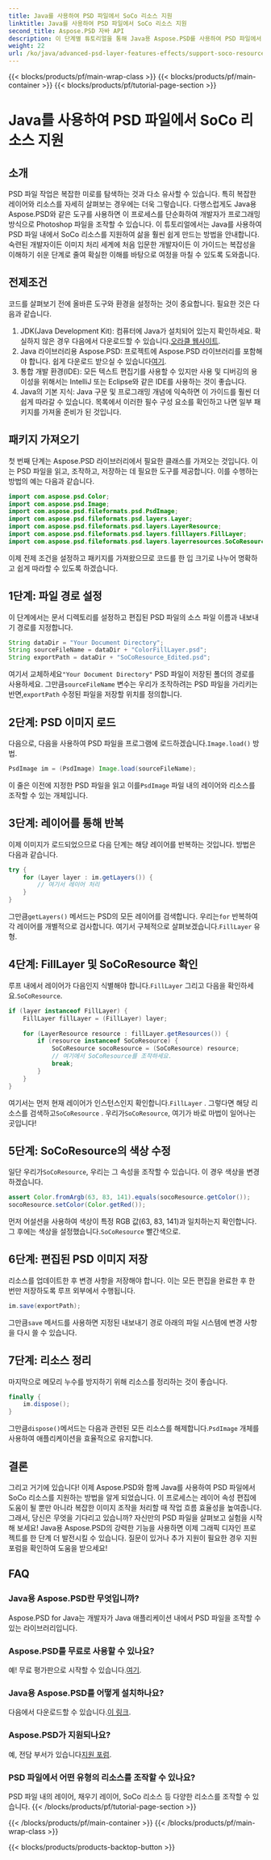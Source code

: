 ```yaml
---
title: Java를 사용하여 PSD 파일에서 SoCo 리소스 지원
linktitle: Java를 사용하여 PSD 파일에서 SoCo 리소스 지원
second_title: Aspose.PSD 자바 API
description: 이 단계별 튜토리얼을 통해 Java용 Aspose.PSD를 사용하여 PSD 파일에서 SoCo 리소스를 조작하는 방법을 알아보세요.
weight: 22
url: /ko/java/advanced-psd-layer-features-effects/support-soco-resource-psd-files/
---
```


{{< blocks/products/pf/main-wrap-class >}}
{{< blocks/products/pf/main-container >}}
{{< blocks/products/pf/tutorial-page-section >}}

# Java를 사용하여 PSD 파일에서 SoCo 리소스 지원

## 소개
PSD 파일 작업은 복잡한 미로를 탐색하는 것과 다소 유사할 수 있습니다. 특히 복잡한 레이어와 리소스를 자세히 살펴보는 경우에는 더욱 그렇습니다. 다행스럽게도 Java용 Aspose.PSD와 같은 도구를 사용하면 이 프로세스를 단순화하여 개발자가 프로그래밍 방식으로 Photoshop 파일을 조작할 수 있습니다. 이 튜토리얼에서는 Java를 사용하여 PSD 파일 내에서 SoCo 리소스를 지원하여 삶을 훨씬 쉽게 만드는 방법을 안내합니다. 
숙련된 개발자이든 이미지 처리 세계에 처음 입문한 개발자이든 이 가이드는 복잡성을 이해하기 쉬운 단계로 줄여 확실한 이해를 바탕으로 여정을 마칠 수 있도록 도와줍니다.
## 전제조건
코드를 살펴보기 전에 올바른 도구와 환경을 설정하는 것이 중요합니다. 필요한 것은 다음과 같습니다.
1.  JDK(Java Development Kit): 컴퓨터에 Java가 설치되어 있는지 확인하세요. 확실하지 않은 경우 다음에서 다운로드할 수 있습니다.[오라클 웹사이트](https://www.oracle.com/java/technologies/javase-jdk11-downloads.html).
2. Java 라이브러리용 Aspose.PSD: 프로젝트에 Aspose.PSD 라이브러리를 포함해야 합니다. 쉽게 다운로드 받으실 수 있습니다[여기](https://releases.aspose.com/psd/java/).
3. 통합 개발 환경(IDE): 모든 텍스트 편집기를 사용할 수 있지만 사용 및 디버깅의 용이성을 위해서는 IntelliJ 또는 Eclipse와 같은 IDE를 사용하는 것이 좋습니다.
4. Java의 기본 지식: Java 구문 및 프로그래밍 개념에 익숙하면 이 가이드를 훨씬 더 쉽게 따라갈 수 있습니다.
목록에서 이러한 필수 구성 요소를 확인하고 나면 일부 패키지를 가져올 준비가 된 것입니다.
## 패키지 가져오기
첫 번째 단계는 Aspose.PSD 라이브러리에서 필요한 클래스를 가져오는 것입니다. 이는 PSD 파일을 읽고, 조작하고, 저장하는 데 필요한 도구를 제공합니다. 이를 수행하는 방법의 예는 다음과 같습니다.
```java
import com.aspose.psd.Color;
import com.aspose.psd.Image;
import com.aspose.psd.fileformats.psd.PsdImage;
import com.aspose.psd.fileformats.psd.layers.Layer;
import com.aspose.psd.fileformats.psd.layers.LayerResource;
import com.aspose.psd.fileformats.psd.layers.filllayers.FillLayer;
import com.aspose.psd.fileformats.psd.layers.layerresources.SoCoResource;
```
이제 전제 조건을 설정하고 패키지를 가져왔으므로 코드를 한 입 크기로 나누어 명확하고 쉽게 따라할 수 있도록 하겠습니다.
## 1단계: 파일 경로 설정
이 단계에서는 문서 디렉토리를 설정하고 편집된 PSD 파일의 소스 파일 이름과 내보내기 경로를 지정합니다.
```java
String dataDir = "Your Document Directory";
String sourceFileName = dataDir + "ColorFillLayer.psd";
String exportPath = dataDir + "SoCoResource_Edited.psd";
```
 
 여기서 교체하세요`"Your Document Directory"` PSD 파일이 저장된 폴더의 경로를 사용하세요. 그만큼`sourceFileName` 변수는 우리가 조작하려는 PSD 파일을 가리키는 반면,`exportPath` 수정된 파일을 저장할 위치를 정의합니다.
## 2단계: PSD 이미지 로드
 다음으로, 다음을 사용하여 PSD 파일을 프로그램에 로드하겠습니다.`Image.load()` 방법.
```java
PsdImage im = (PsdImage) Image.load(sourceFileName);
```
 
 이 줄은 이전에 지정한 PSD 파일을 읽고 이를`PsdImage` 파일 내의 레이어와 리소스를 조작할 수 있는 개체입니다.
## 3단계: 레이어를 통해 반복
이제 이미지가 로드되었으므로 다음 단계는 해당 레이어를 반복하는 것입니다. 방법은 다음과 같습니다.
```java
try {
    for (Layer layer : im.getLayers()) {
        // 여기서 레이어 처리
    }
}
```
 
 그만큼`getLayers()` 메서드는 PSD의 모든 레이어를 검색합니다. 우리는`for` 반복하여 각 레이어를 개별적으로 검사합니다. 여기서 구체적으로 살펴보겠습니다.`FillLayer` 유형.
## 4단계: FillLayer 및 SoCoResource 확인
루프 내에서 레이어가 다음인지 식별해야 합니다.`FillLayer` 그리고 다음을 확인하세요.`SoCoResource`.
```java
if (layer instanceof FillLayer) {
    FillLayer fillLayer = (FillLayer) layer;
    
    for (LayerResource resource : fillLayer.getResources()) {
        if (resource instanceof SoCoResource) {
            SoCoResource socoResource = (SoCoResource) resource;
            // 여기에서 SoCoResource를 조작하세요.
            break;
        }
    }
}
```
 
 여기서는 먼저 현재 레이어가 인스턴스인지 확인합니다.`FillLayer` . 그렇다면 해당 리소스를 검색하고`SoCoResource` . 우리가`SoCoResource`, 여기가 바로 마법이 일어나는 곳입니다!
## 5단계: SoCoResource의 색상 수정
 일단 우리가`SoCoResource`, 우리는 그 속성을 조작할 수 있습니다. 이 경우 색상을 변경하겠습니다.
```java
assert Color.fromArgb(63, 83, 141).equals(socoResource.getColor());
socoResource.setColor(Color.getRed());
```
 
 먼저 어설션을 사용하여 색상이 특정 RGB 값(63, 83, 141)과 일치하는지 확인합니다. 그 후에는 색상을 설정했습니다.`SoCoResource` 빨간색으로.
## 6단계: 편집된 PSD 이미지 저장
리소스를 업데이트한 후 변경 사항을 저장해야 합니다. 이는 모든 편집을 완료한 후 한 번만 저장하도록 루프 외부에서 수행됩니다.
```java
im.save(exportPath);
```
 
 그만큼`save` 메서드를 사용하면 지정된 내보내기 경로 아래의 파일 시스템에 변경 사항을 다시 쓸 수 있습니다.
## 7단계: 리소스 정리
마지막으로 메모리 누수를 방지하기 위해 리소스를 정리하는 것이 좋습니다.
```java
finally {
    im.dispose();
}
```
 
 그만큼`dispose()`메서드는 다음과 관련된 모든 리소스를 해제합니다.`PsdImage` 개체를 사용하여 애플리케이션을 효율적으로 유지합니다.
## 결론
그리고 거기에 있습니다! 이제 Aspose.PSD와 함께 Java를 사용하여 PSD 파일에서 SoCo 리소스를 지원하는 방법을 알게 되었습니다. 이 프로세스는 레이어 속성 편집에 도움이 될 뿐만 아니라 복잡한 이미지 조작을 처리할 때 작업 흐름 효율성을 높여줍니다. 그래서, 당신은 무엇을 기다리고 있습니까? 자신만의 PSD 파일을 살펴보고 실험을 시작해 보세요! 
Java용 Aspose.PSD의 강력한 기능을 사용하면 이제 그래픽 디자인 프로젝트를 한 단계 더 발전시킬 수 있습니다. 질문이 있거나 추가 지원이 필요한 경우 지원 포럼을 확인하여 도움을 받으세요!
## FAQ
### Java용 Aspose.PSD란 무엇입니까?
Aspose.PSD for Java는 개발자가 Java 애플리케이션 내에서 PSD 파일을 조작할 수 있는 라이브러리입니다.
### Aspose.PSD를 무료로 사용할 수 있나요?
 예! 무료 평가판으로 시작할 수 있습니다.[여기](https://releases.aspose.com/).
### Java용 Aspose.PSD를 어떻게 설치하나요?
 다음에서 다운로드할 수 있습니다.[이 링크](https://releases.aspose.com/psd/java/).
### Aspose.PSD가 지원되나요?
 예, 전담 부서가 있습니다[지원 포럼](https://forum.aspose.com/c/psd/34).
### PSD 파일에서 어떤 유형의 리소스를 조작할 수 있나요?
PSD 파일 내의 레이어, 채우기 레이어, SoCo 리소스 등 다양한 리소스를 조작할 수 있습니다.
{{< /blocks/products/pf/tutorial-page-section >}}

{{< /blocks/products/pf/main-container >}}
{{< /blocks/products/pf/main-wrap-class >}}

{{< blocks/products/products-backtop-button >}}
